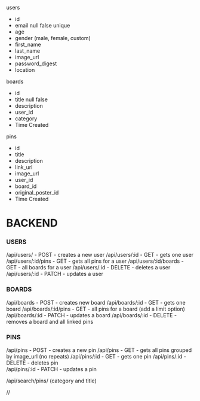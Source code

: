 users
  * id
  * email null false unique
  * age
  * gender (male, female, custom)
  * first_name
  * last_name
  * image_url
  * password_digest
  * location

boards
  * id
  * title null false
  * description
  * user_id
  * category
  * Time Created

pins
  * id
  * title
  * description
  * link_url
  * image_url
  * user_id
  * board_id
  * original_poster_id
  * Time Created

# BACKEND
### USERS
/api/users/ - POST - creates a new user
/api/users/:id - GET - gets one user
/api/users/:id/pins - GET - gets all pins for a user
/api/users/:id/boards - GET - all boards for a user
/api/users/:id - DELETE - deletes a user
/api/users/:id - PATCH - updates a user

### BOARDS
/api/boards - POST - creates new board
/api/boards/:id - GET - gets one board
/api/boards/:id/pins - GET - all pins for a board (add a limit option)
/api/boards/:id - PATCH - updates a board
/api/boards/:id - DELETE - removes a board and all linked pins

### PINS
/api/pins - POST - creates a new pin
/api/pins - GET - gets all pins grouped by image_url (no repeats)
/api/pins/:id - GET - gets one pin
/api/pins/:id - DELETE - deletes pin  
/api/pins/:id - PATCH - updates a pin  

/api/search/pins/ (category and title)












//
